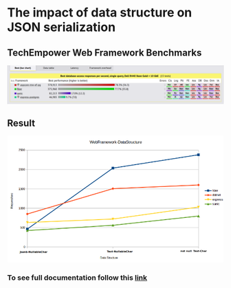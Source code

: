 # The impact of data structure on JSON serialization

## TechEmpower Web Framework Benchmarks
![](./assets/techempower.png)

## Result
![](./assets/webframework-datastructure.png)

### To see full documentation follow this [link](https://medium.com/@amirayat20/the-impact-of-data-structure-on-json-serialization-9cee1a342166)